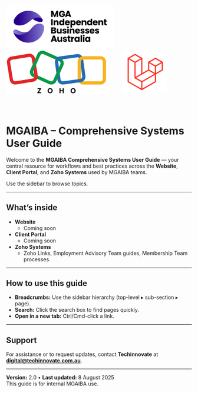 <!-- Logos side by side with same height -->
<p>
  <img src="./assets/images/logo/mga-logo.png" alt="MGAIBA Company Logo" height="120" style="margin-right: 40px;" />
  <img src="./assets/images/logo/zoho-logo.png" alt="Zoho Product Logo" height="120" style="margin-right: 40px;" />
  <img src="./assets/images/logo/laravel-logo.png" alt="Laravel Logo" height="120" />
</p>

<div style="margin-bottom: 80px"></div>

# MGAIBA – Comprehensive Systems User Guide

Welcome to the **MGAIBA Comprehensive Systems User Guide** — your central resource for workflows and best practices across the **Website**, **Client Portal**, and **Zoho Systems** used by MGAIBA teams.

Use the sidebar to browse topics.

---

## What’s inside

- **Website**
  - Coming soon
- **Client Portal**
  - Coming soon
- **Zoho Systems**
  - Zoho Links, Employment Advisory Team guides, Membership Team processes.

---

## How to use this guide

- **Breadcrumbs:** Use the sidebar hierarchy (top-level ▸ sub-section ▸ page).
- **Search:** Click the search box to find pages quickly.
- **Open in a new tab:** Ctrl/Cmd-click a link.

---

## Support

For assistance or to request updates, contact **Techinnovate** at  
**digital@techinnovate.com.au**.

---

**Version:** 2.0 • **Last updated:** 8 August 2025  
This guide is for internal MGAIBA use.
